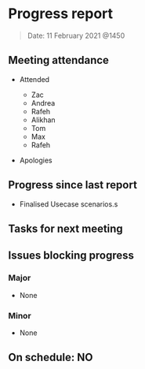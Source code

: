 <!-- File name must be Year-Month-Date.md
e.g. 2020-10-12.md -->

<!--One report per week Minimum!-->
# Progress report

> Date: 11 February 2021 @1450
<!--Names of those who attended the meeting, CSV-->
## Meeting attendance

- Attended
  - Zac
  - Andrea
  - Rafeh
  - Alikhan
  - Tom
  - Max
  - Rafeh

- Apologies

## Progress since last report
<!--What have you done ?-->
<!--Single line bullet point-->

- Finalised Usecase scenarios.s

## Tasks for next meeting
<!--What will you do before the next?-->
<!--Single line bullet point-->

## Issues blocking progress

### Major

- None

### Minor

- None

<!--Pick one-->
<!--## On schedule: YES-->
<!--## On schedule: NO-->

## On schedule: NO
